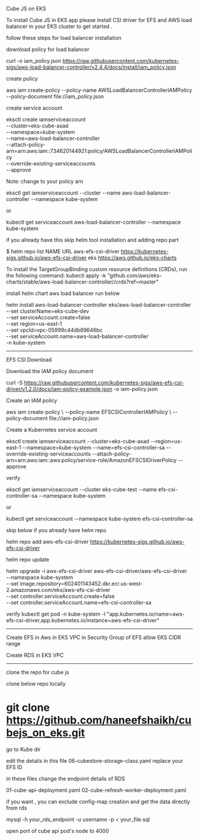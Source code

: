 Cube JS on EKS


To install Cube JS in EKS app please install CSI driver for EFS and AWS load balancer in your EKS cluster to get started .


follow these steps for load balancer installation

download policy for load balancer

curl -o iam_policy.json https://raw.githubusercontent.com/kubernetes-sigs/aws-load-balancer-controller/v2.4.4/docs/install/iam_policy.json

create policy

aws iam create-policy --policy-name AWSLoadBalancerControllerIAMPolicy --policy-document file://iam_policy.json

create service account

eksctl create iamserviceaccount \
--cluster=eks-cube-asad \
--namespace=kube-system \
--name=aws-load-balancer-controller \
--attach-policy-arn=arn:aws:iam::734620144921:policy/AWSLoadBalancerControllerIAMPolicy \
--override-existing-serviceaccounts \
--approve

Note: change to your policy arn

eksctl get iamserviceaccount --cluster <cluster-name> --name aws-load-balancer-controller --namespace kube-system

or 

kubectl get serviceaccount aws-load-balancer-controller --namespace kube-system

if you already have this  skip helm tool installation and adding repo part 

$ helm repo list
NAME                    URL
aws-efs-csi-driver      https://kubernetes-sigs.github.io/aws-efs-csi-driver
eks                     https://aws.github.io/eks-charts

 To install the TargetGroupBinding custom resource definitions (CRDs), run the following command:
kubectl apply -k "github.com/aws/eks-charts/stable/aws-load-balancer-controller//crds?ref=master"


install helm chart aws load balancer run below

helm install aws-load-balancer-controller eks/aws-load-balancer-controller \
--set clusterName=eks-cube-dev \
--set serviceAccount.create=false \
--set region=us-east-1 \
--set vpcId=vpc-05999c44db89646bc \
--set serviceAccount.name=aws-load-balancer-controller \
-n kube-system

---------------------------------------

EFS CSI Download

Download the IAM policy document

curl -S https://raw.githubusercontent.com/kubernetes-sigs/aws-efs-csi-driver/v1.2.0/docs/iam-policy-example.json -o iam-policy.json

Create an IAM policy


aws iam create-policy \ 
--policy-name EFSCSIControllerIAMPolicy \ 
--policy-document file://iam-policy.json 


Create a Kubernetes service account

 eksctl create iamserviceaccount  --cluster=eks-cube-asad   --region=us-east-1  --namespace=kube-system  --name=efs-csi-controller-sa  --override-existing-serviceaccounts  --attach-policy-arn=arn:aws:iam::aws:policy/service-role/AmazonEFSCSIDriverPolicy  --approve


verify

eksctl get iamserviceaccount --cluster eks-cube-test --name efs-csi-controller-sa --namespace kube-system

or 

kubectl get serviceaccount --namespace kube-system efs-csi-controller-sa


skip below if you already have helm repo

helm repo add aws-efs-csi-driver https://kubernetes-sigs.github.io/aws-efs-csi-driver

helm repo update

helm upgrade -i aws-efs-csi-driver aws-efs-csi-driver/aws-efs-csi-driver \
--namespace kube-system \
--set image.repository=602401143452.dkr.ecr.us-west-2.amazonaws.com/eks/aws-efs-csi-driver \
--set controller.serviceAccount.create=false \
--set controller.serviceAccount.name=efs-csi-controller-sa


verify
kubectl get pod -n kube-system -l "app.kubernetes.io/name=aws-efs-csi-driver,app.kubernetes.io/instance=aws-efs-csi-driver"

-----------------------------------------------

Create EFS in Aws in EKS VPC
in Security Group of EFS allow EKS CIDR range

Create RDS in EKS VPC

-----------------------------------------------

clone the repo for cube js

clone below repo locally
# git clone https://github.com/haneefshaikh/cubejs_on_eks.git

go to Kube dir

edit the details in this file 06-cubestore-storage-class.yaml 
replace your EFS ID

in these files change the endpoint details of RDS 

01-cube-api-deployment.yaml
02-cube-refresh-worker-deployment.yaml

if you want , you can exclude config-map creation and get the data directly from rds

mysql -h your_rds_endpoint -u username -p < your_file.sql


open port of cube api pod's node to 4000 




